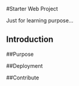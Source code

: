 #Starter Web Project

Just for learning purpose...



## Introduction

##Purpose

##Deployment


##Contribute